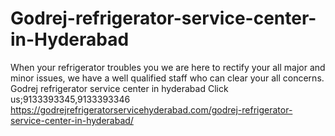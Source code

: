 # Godrej-refrigerator-service-center-in-Hyderabad
When your refrigerator troubles you we are here to rectify your all major and minor issues, we have a well qualified staff who can clear your  all concerns. Godrej refrigerator service center in hyderabad Click us;9133393345,9133393346   https://godrejrefrigeratorservicehyderabad.com/godrej-refrigerator-service-center-in-hyderabad/
